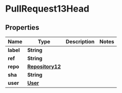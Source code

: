 

# PullRequest13Head


## Properties

| Name | Type | Description | Notes |
|------------ | ------------- | ------------- | -------------|
|**label** | **String** |  |  |
|**ref** | **String** |  |  |
|**repo** | [**Repository12**](Repository12.md) |  |  |
|**sha** | **String** |  |  |
|**user** | [**User**](User.md) |  |  |




